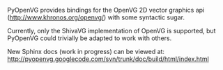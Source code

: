 PyOpenVG provides bindings for the OpenVG 2D vector graphics api (http://www.khronos.org/openvg/) with some syntactic sugar.

Currently, only the ShivaVG implementation of OpenVG is supported, but PyOpenVG could trivially be adapted to work with others.

New Sphinx docs (work in progress) can be viewed at:
http://pyopenvg.googlecode.com/svn/trunk/doc/build/html/index.html